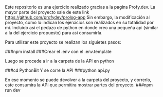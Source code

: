 Este repositorio es una ejercicio realizado gracias a la pagina Profy.dev. La mayor parte del proyecto sale de este link https://github.com/profydev/prolog-app
Sin embargo, la modificación al proyecto, como lo indican los ejercicios son realizados en su totalidad por mi. Incluido asi el pedazo de python en donde creo una pequeña api (similar a la del ejercicio propuesto) para asi consumirla.

Para utilizar este proyecto se realizan los siguietes pasos:

###npm install
###Crear el .env con el .env.template

Luego se procede a ir a la carpeta de la API en python

###cd PythonBit
Y se corre la API
###python api.py

En ese momento se puede devolver a la carpeta del proyecto, y correrlo, este consumira la API que permitira mostrar partes del proyecto.
###npm run dev


